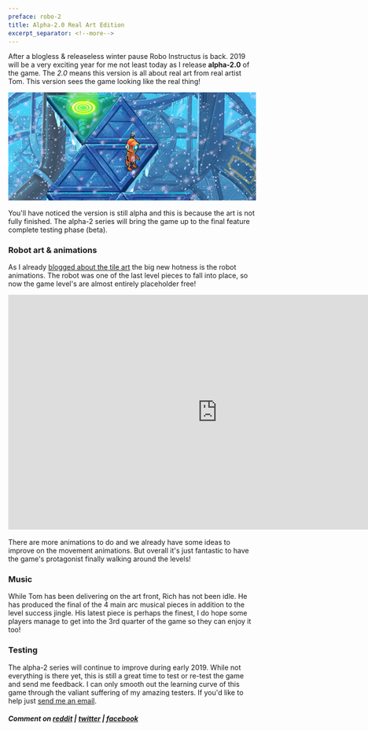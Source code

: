 ```yaml
---
preface: robo-2
title: Alpha-2.0 Real Art Edition
excerpt_separator: <!--more-->
---
```


After a blogless & releaseless winter pause Robo Instructus is back. 2019 will be a very exciting year for me not least today as I release **alpha-2.0** of the game. The _2.0_ means this version is all about real art from real artist Tom. This version sees the game looking like the real thing!

![](/assets/2019-01-11/top.jpg "Alpha-2.0 means real art!")

<!--more-->

You'll have noticed the version is still alpha and this is because the art is not fully finished. The alpha-2 series will bring the game up to the final feature complete testing phase (beta).

### Robot art & animations
As I already [blogged about the tile art](/2018/12/07/looking-good.html) the big new hotness is the robot animations. The robot was one of the last level pieces to fall into place, so now the game level's are almost entirely placeholder free!

<div class="video-wrap">
  <iframe width="850" height="478"
    src="https://www.youtube-nocookie.com/embed/Vi1ExMHZ2rU"
    frameborder="0"
    allow="accelerometer; autoplay; encrypted-media; gyroscope; picture-in-picture"
    allowfullscreen>
  </iframe>
</div>

There are more animations to do and we already have some ideas to improve on the movement animations. But overall it's just fantastic to have the game's protagonist finally walking around the levels!

### Music
While Tom has been delivering on the art front, Rich has not been idle. He has produced the final of the 4 main arc musical pieces in addition to the level success jingle. His latest piece is perhaps the finest, I do hope some players manage to get into the 3rd quarter of the game so they can enjoy it too!


### Testing
The alpha-2 series will continue to improve during early 2019. While not everything is there yet, this is still a great time to test or re-test the game and send me feedback. I can only smooth out the learning curve of this game through the valiant suffering of my amazing testers. If you'd like to help just [send me an email](mailto:alex@roboinstruct.us).

##### Comment on [reddit](https://www.reddit.com/r/devblogs/comments/aeygd0/robo_instructus_alpha20_real_art_edition/) | [twitter](https://twitter.com/bigabgames/status/1083795843554164736) | [facebook](https://www.facebook.com/bigabgames/photos/a.2004151779672199/2247011438719564)
